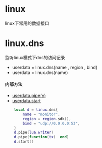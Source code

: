# linux
linux下常用的数据接口

# linux.dns

监听linux模式下dns的访问记录

- userdata = linux.dns{name , region , bind}
- userdata = linux.dns(name)

#### 内部方法
- [userdata.pipe(v)]()
- [userdata.start]()
```lua
    local d = linux.dns{
        name = "monitor",
        region = region.sdk(),
        bind = "udp://0.0.0.0:53", 
    }
    d.pipe(lua.writer)
    d.pipe(function(tx)  end)
    d.start()

```